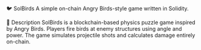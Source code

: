 🐦 SolBirds
A simple on-chain Angry Birds-style game written in Solidity. 

🎯 Description
SolBirds is a blockchain-based physics puzzle game inspired by Angry Birds.
Players fire birds at enemy structures using angle and power.
The game simulates projectile shots and calculates damage entirely on-chain.   
 
